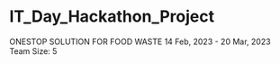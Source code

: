 # IT_Day_Hackathon_Project
ONESTOP SOLUTION FOR FOOD WASTE 14 Feb, 2023 - 20 Mar, 2023 Team Size: 5 
